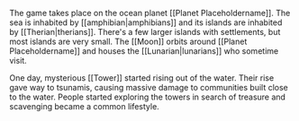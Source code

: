 The game takes place on the ocean planet [[Planet Placeholdername]]. The sea is inhabited by [[amphibian|amphibians]] and its islands are inhabited by [[Therian|therians]]. There's a few larger islands with settlements, but most islands are very small. The [[Moon]] orbits around [[Planet Placeholdername]] and houses the [[Lunarian|lunarians]] who sometime visit.

One day, mysterious [[Tower]] started rising out of the water. Their rise gave way to tsunamis, causing massive damage to communities built close to the water. People started exploring the towers in search of treasure and scavenging became a common lifestyle.